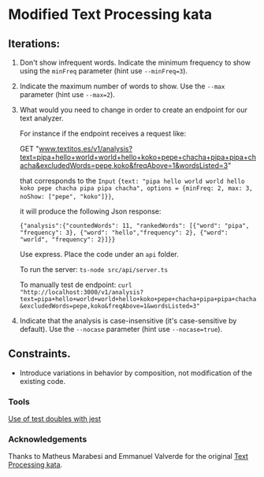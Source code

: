 # Modified Text Processing kata

## Iterations:

1. Don't show infrequent words. Indicate the minimum frequency to show using the `minFreq` parameter (hint use
   `--minFreq=3`).

2. Indicate the maximum number of words to show. Use the `--max` parameter  (hint use `--max=2`).

3. What would you need to change in order to create an endpoint for our text analyzer.

   For instance if the endpoint receives a request like:

   GET "www.textitos.es/v1/analysis?text=pipa+hello+world+world+hello+koko+pepe+chacha+pipa+pipa+chacha&excludedWords=pepe,koko&freqAbove=1&wordsListed=3"

   that corresponds to the `Input`
   `{text: "pipa hello world world hello koko pepe chacha pipa pipa chacha", options = {minFreq: 2, max: 3, noShow: ["pepe", "koko"]}}`,

   it will produce the following Json response:

   `{"analysis":{"countedWords": 11, "rankedWords": [{"word": "pipa", "frequency": 3}, {"word": "hello","frequency": 2}, {"word": "world", "frequency": 2}]}}`

   Use express. Place the code under an `api` folder.

   To run the server: `ts-node src/api/server.ts`

   To manually test de endpoint:
   `curl "http://localhost:3000/v1/analysis?text=pipa+hello+world+world+hello+koko+pepe+chacha+pipa+pipa+chacha&excludedWords=pepe,koko&freqAbove=1&wordsListed=3"`

4. Indicate that the analysis is case-insensitive (it's case-sensitive by default). Use the `--nocase` parameter  (hint
   use `--nocase=true`).

## Constraints.

- Introduce variations in behavior by composition, not modification of the existing code.

### Tools

[Use of test doubles with jest](https://gist.github.com/trikitrok/c35768c3f67e10f4f0c6ecb0320e64d7)

### Acknowledgements

Thanks to Matheus Marabesi and Emmanuel Valverde for the
original [Text Processing kata](https://www.codurance.com/katas/text-processing).
